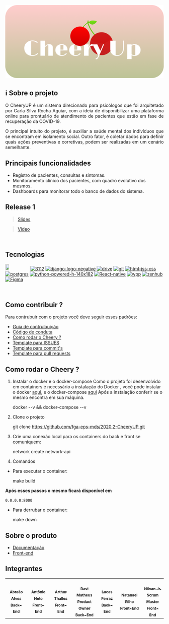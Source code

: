 <p align="center"><a href="image" target="_blank"><img width="600"src="./docs/assets/images/logo.png"></a></p>   


## ℹ️ Sobre o projeto
<p align="justify"> O CheeryUP é um sistema direcionado para psicólogos que foi arquitetado por Carla Silva Rocha Aguiar, com a ideia de disponibilizar uma plataforma online para prontuário de atendimento de pacientes que estão em fase de recuperação da COVID-19.</p>
<p align="justify"> O principal intuito do projeto, é auxiliar a saúde mental dos indivíduos que se encontram em isolamento social. Outro fator, é coletar dados para definir quais ações preventivas e corretivas, podem ser realizadas em um cenário semelhante.</p> 

## Principais funcionalidades
* Registro de pacientes, consultas e sintomas.
* Monitoramento clínico dos pacientes, com quadro evolutivo dos mesmos.
* Dashboards para monitorar todo o banco de dados do sistema.


## Release 1
 >[Slides](https://docs.google.com/presentation/d/1elaS3Q-Id5pkRb8AqTLDucXgC8hOcXoflT59Aqu-xfI/edit#slide=id.gca54601322_0_0)

> [Video](https://www.youtube.com/watch?v=-i132rXQbEE)
<br>

## Tecnologias
<a href="https://habrastorage.org/webt/zt/rm/bk/ztrmbknpfaz9ybmoy3j12x5tlcw.gif"><img src="https://habrastorage.org/webt/zt/rm/bk/ztrmbknpfaz9ybmoy3j12x5tlcw.gif" width=15% height=20%></a>
<a href="https://ibb.co/sQLLDgH"><img src="https://i.ibb.co/tcyyNHX/3112.png" width=15% height= 10% alt="3112" border="0"></a>
<a href="https://ibb.co/gVGVB9s"><img src="https://i.ibb.co/sHhHMRL/django-logo-negative.png" width=20% height=8% alt="django-logo-negative" border="0"></a>
<a href="https://ibb.co/6HtXYh3"><img src="https://i.ibb.co/48S1Wy6/drive.gif" width=20% alt="drive" border="0"></a>
<a href="https://ibb.co/DYqcbFk"><img src="https://i.ibb.co/m0xZBKt/git.gif" width=20% alt="git" border="0"></a>
<a href="https://ibb.co/RB8GqM1"><img src="https://i.ibb.co/7RhxqTH/html-jss-css.jpg" width=25% alt="html-jss-css" border="0"></a>
<a href="https://ibb.co/PNTxb43"><img src="https://i.ibb.co/9Nwnf2z/postgres.png" width=15% alt="postgres" border="0"></a>
<a href="https://ibb.co/4fvxvkW"><img src="https://i.ibb.co/RSrWr82/python-powered-h-140x182.png" width=13% alt="python-powered-h-140x182" border="0"></a>
<a href="https://ibb.co/V33Pn7J"><img src="https://i.ibb.co/DLLScxz/React-native.png" width=20% alt="React-native" border="0"></a>
<a href="https://ibb.co/T0tLqjj"><img src="https://i.ibb.co/HPqdpww/wpp.gif" alt="wpp" width=20% border="0"></a>
<a href="https://ibb.co/xf44jWM"><img src="https://i.ibb.co/9VMMT6q/zenhub.png" width=18% alt="zenhub" border="0"></a>
<a href="https://ibb.co/zHCcq8q"><img src="https://i.ibb.co/Xk6Bcyc/Figma.png" width=20% height=25% alt="Figma"  border="0"></a>



<br>




## Como contribuir ?
Para contrubuir com o projeto você deve seguir esses padrões:
* [Guia de contruibuição](https://github.com/fga-eps-mds/2020.2-CheeryUP/blob/main/CONTRIBUTING.md)
* [Código de conduta](https://github.com/fga-eps-mds/2020.2-CheeryUP/blob/main/CODE_OF_CONDUCT.md)
* [Como rodar o Cheery ?](#como-rodar-o-cheery-?)
* [Template para ISSUES](https://github.com/fga-eps-mds/2020.2-CheeryUP/tree/main/.github/ISSUE_TEMPLATE)
* [Template para commit's](https://github.com/fga-eps-mds/2020.2-CheeryUP/blob/main/docs/templates/commit_template.md)
* [Template para pull requests](https://github.com/fga-eps-mds/2020.2-CheeryUP/blob/main/.github/pull_request_template.md)

## Como rodar o Cheery ?
1. Instalar o docker e o docker-compose
Como o projeto foi desenvolvido em containers é necessário a instalação do Docker , você pode instalar o docker [aqui](https://docs.docker.com/engine/install/), e o docker-compose [aqui](https://docs.docker.com/compose/install/)
Após a instalação conferir se o mesmo encontra em sua máquina.

     docker --v && docker-compose --v

2. Clone o projeto  

    git clone https://github.com/fga-eps-mds/2020.2-CheeryUP.git
3. Crie uma conexão local para os containers do back e front se comuniquem:

    network create network-api

4. Comandos 

* Para executar o container:

    make build  

**Após esses passos o mesmo ficará disponível em** 

    0.0.0.0:8000

* Para derrubar o container:

    make down

## Sobre o produto
* [Documentação](https://fga-eps-mds.github.io/2020.2-CheeryUP/#/)
* [Front-end](https://github.com/fga-eps-mds/2020.2-CheeryUP-FrontEnd)

<!-- ## Ambientes de homologação -->

## Integrantes
<table>
    <tr>
     <!-- Abraão   -->
        <td align="center"><a href="https://github.com/Abraao1231"><img style="border-radius: 5%;" src="https://i.ibb.co/4m7rnWB/abraao.jpg" width="100px;" alt=""/><br /><sub><b>Abraão Alves</b><br><b>Back-End</b></sub></a><br /></td>
        <!-- Antônio   -->
        <td align="center"><a href="https://github.com/antoniotoineto"><img style="border-radius: 5%;" src="https://i.ibb.co/wCJ6tks/antonio.jpg" width="100px;" alt=""/><br /><sub><b>Antônio Neto</b><br><b>Front-End</b></sub></a><br /></td>
        <!-- Arthur   -->
        <td align="center"><a href="https://github.com/art1505"><img style="border-radius: 5%;" src="https://i.ibb.co/xKbQ89h/arthur.jpg" width="100px;" alt=""/><br /><sub><b>Arthur Thalles</b><br><b>Front-End</b></sub></a><br /></td>
        <!-- Davi   -->
        <td align="center"><a href="https://github.com/DaviMatheus"><img style="border-radius: 5%;" src="https://i.ibb.co/4PbbmJs/davi.jpg" width="100px;" alt=""/><br /><sub><b>Davi Matheus</b><br><b>Product Owner</b><br><b>Back-End</b></sub></a><br /></td>
        <!-- Lucas   -->
        <td align="center"><a href="https://github.com/mibasFerraz"><img style="border-radius: 5%;" src="https://i.ibb.co/pdLPCfw/lucas.jpg" width="100px;" alt=""/><br /><sub><b>Lucas Ferraz</b><br><b>Back-End</b></sub></a><br /></td>
        <!-- Natanael   -->
        <td align="center"><a href="https://github.com/fernandes-natanael"><img style="border-radius: 5%;" src="https://i.ibb.co/sQ813nD/natanael.jpg" width="100px;" alt=""/><br /><sub><b>Natanael Filho</b><br><b>Front-End</b></sub></a><br /></td>
        <!-- Nilvan   -->
        <td align="center"><a href="https://github.com/juninhigh"><img style="border-radius: 5%;" src="https://i.ibb.co/KbmLWzW/nilvan.jpg" width="100px;" alt=""/><br /><sub><b>Nilvan Jr.</b><br><b>Scrum Master</b><br><b>Front-End</b></sub></a><br /></td>
    </tr>
</table>

